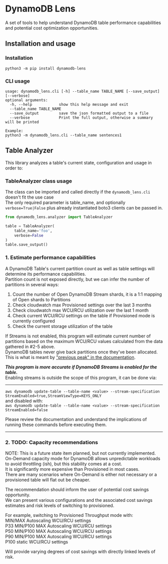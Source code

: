 # DynamoDB Lens

A set of tools to help understand DynamoDB table performance capabilities and potential cost optimization opportunities.   

## Installation and usage

### Installation
```shell
python3 -m pip install dynamodb-lens
```
### CLI usage
```shell
usage: dynamodb_lens.cli [-h] --table_name TABLE_NAME [--save_output] [--verbose]
optional arguments:
  -h, --help            show this help message and exit
  --table_name TABLE_NAME
  --save_output         save the json formatted output to a file
  --verbose             Print the full output, otherwise a summary will be printed

Example:
python3 -m dynamodb_lens.cli --table_name sentences1
```

## Table Analyzer 

This library analyzes a table's current state, configuration and usage in order to:

### TableAnalyzer class usage
The class can be imported and called directly if the `dynamodb_lens.cli` doesn't fit the use case    
The only required parameter is table_name, and optionally `verbose=True|False` plus already instantiated boto3 clients can be passed in.
```python
from dynamodb_lens.analyzer import TableAnalyzer

table = TableAnalyzer(
    table_name='foo',
    verbose=False
)
table.save_output()
```

### 1. Estimate performance capabilities 
A DynamoDB Table's current partition count as well as table settings will determine its performance capabilities.       
Partition count is not exposed directly, but we can infer the number of partitions in several ways:
1. Count the number of Open DynamoDB Stream shards, it is a 1:1 mapping of Open shards to Partitions
2. Check cloudwatch max Provisioned settings over the last 3 months
3. Check cloudwatch max WCU/RCU utilization over the last 1 month
4. Check current WCU/RCU settings on the table if Provisioned mode is currently configured   
5. Check the current storage utilization of the table

If Streams is not enabled, this program will estimate current number of partitions based on the maximum WCU/RCU values 
calculated from the data gathered in #2-5 above.    
DynamoDB tables never give back partitions once they've been allocated.    
This is what is meant by ["previous peak" in  the documentation](https://docs.aws.amazon.com/amazondynamodb/latest/developerguide/HowItWorks.ReadWriteCapacityMode.html#HowItWorks.ProvisionedThroughput.Manual).

***This program is more accurate if DynamoDB Streams is enabled for the table.***   
Enabling streams is outside the scope of this program, it can be done via:    

----
 `aws dynamodb update-table --table-name <value> --stream-specification StreamEnabled=true,StreamViewType=KEYS_ONLY`   
and disabled with:    
 `aws dynamodb update-table --table-name <value> --stream-specification StreamEnabled=false`    

Please review the documentation and understand the implications of running these commands before executing them.

----
### 2. TODO: Capacity recommendations 

NOTE: This is a future state item planned, but not currently implemented.    
On-Demand capacity mode for DynamoDB allows unpredictable workloads to avoid throttling (ish), but this stability comes at a cost.    
It is significantly more expensive than Provisioned in most cases.    
There are many scenarios where On-Demand is either not necessary or a provisioned table will flat out be cheaper.   

The recommendation should inform the user of potential cost savings opportunity.     
We can present various configurations and the associated cost savings estimates and risk levels of switching to provisioned.     

For example, switching to Provisioned Throughput mode with:    
MIN/MAX Autoscaling WCU/RCU settings    
P33 MIN/P100 MAX Autoscaling WCU/RCU settings    
P50 MIN/P100 MAX Autoscaling WCU/RCU settings    
P90 MIN/P100 MAX Autoscaling WCU/RCU settings    
P100 static WCU/RCU settings    

Will provide varying degrees of cost savings with directly linked levels of risk.
